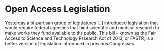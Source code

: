 # Open Access Legislation

Yesterday a bi-partisan group of legislatures [..] introduced
legislation that would require federal agencies that fund scientific
and medical research to make works they fund available to the
public. This bill – known as the Fair Access to Science and Technology
Research Act of 2013, or FASTR, is a better version of legislation
introduced in previous Congresses.














